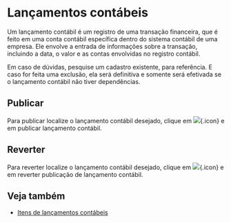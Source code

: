# Lançamentos contábeis

Um lançamento contábil é um registro de uma transação financeira, que é feito em uma conta contábil específica dentro do sistema contábil de uma empresa. Ele envolve a entrada de informações sobre a transação, incluindo a data, o valor e as contas envolvidas no registro contábil.

Em caso de dúvidas, pesquise um cadastro existente, para referência. E caso for feita uma exclusão, ela será definitiva e somente será efetivada se o lançamento contábil não tiver dependências.

## Publicar

Para publicar localize o lançamento contábil desejado, clique em ![](https://static.zenerp.app.br/icons/action-forward.svg){.icon} e em publicar lançamento contábil.

## Reverter

Para reverter localize o lançamento contábil desejado, clique em ![](https://static.zenerp.app.br/icons/action-forward.svg){.icon} e em reverter publicação de lançamento contábil.

## Veja também

* [Itens de lançamentos contábeis](journalItem)
